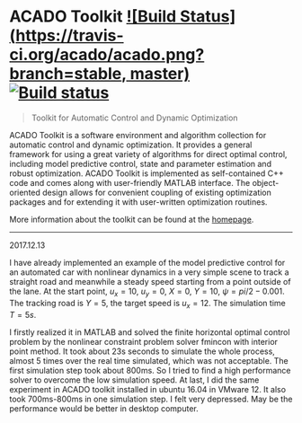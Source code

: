 # ACADO Toolkit [![Build Status](https://travis-ci.org/acado/acado.png?branch=stable, master)](https://travis-ci.org/acado/acado) [![Build status](https://ci.appveyor.com/api/projects/status/fai4cc4kavjv4nq8)](https://ci.appveyor.com/project/mvukov/acado)

> Toolkit for Automatic Control and Dynamic Optimization

ACADO Toolkit is a software environment and algorithm collection for automatic control and dynamic optimization. It provides a general framework for using a great variety of algorithms for direct optimal control, including model predictive control, state and parameter estimation and robust optimization. ACADO Toolkit is implemented as self-contained C++ code and comes along with user-friendly MATLAB interface. The object-oriented design allows for convenient coupling of existing optimization packages and for extending it with user-written optimization routines.

More information about the toolkit can be found at the [homepage](http://www.acadotoolkit.org).

------------------------------------------------------------------------------------------------------------------------------------------
2017.12.13

I have already implemented an example of the model predictive control for an automated car with nonlinear dynamics in a very simple scene to track a straight road and meanwhile a steady speed starting from a point outside of the lane. At the start point, $u_x = 10$, $u_y = 0$, $X =0$, $Y=10$, $\psi = pi/2-0.001$. The tracking road is $Y=5$, the target speed is $u_x = 12$. The simulation time $T=5s$.

I firstly realized it in MATLAB and solved the finite horizontal optimal control problem by the nonlinear constraint problem solver fmincon with interior point method. It took about 23s seconds to simulate the whole process, almost 5 times over the real time simulated, which was not acceptable. The first simulation step took about 800ms. So I tried to find a high performance solver to overcome the low simulation speed. At last, I did the same experiment in ACADO toolkit installed in ubuntu 16.04 in VMware 12. It also took 700ms-800ms in one simulation step. I felt very depressed. May be the performance would be better in desktop computer.

